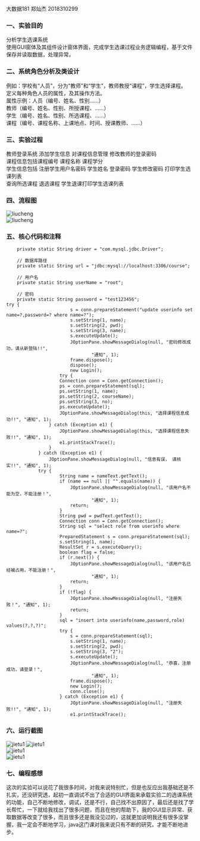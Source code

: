大数据181 郑灿杰 2018310299  
### 一、实验目的  
分析学生选课系统  
使用GUI窗体及其组件设计窗体界面，完成学生选课过程业务逻辑编程，基于文件保存并读取数据，处理异常。  
### 二、系统角色分析及类设计  
例如：学校有“人员”，分为“教师”和“学生”，教师教授“课程”，学生选择课程。  
定义每种角色人员的属性，及其操作方法。  
属性示例：​人员（编号、姓名、性别……）  
教师（编号、姓名、性别、所授课程、……）  
​学生（编号、姓名、性别、所选课程、……）  
​课程（编号、课程名称、上课地点、时间、授课教师、……）  
### 三、实验过程
教师登录系统 添加学生信息 对课程信息管理 修改教师的登录密码  
课程信息包括课程编号 课程名称 课程学分  
学生信息包括 注册学生用户名密码 学生姓名 登录密码 学生修改密码 打印学生选课列表  
查询所选课程  退选课程 学生退课打印学生选课列表  
### 四、流程图  
![liucheng](https://github.com/canjie-zheng/-181/blob/master/%E5%AD%A6%E7%94%9F.jpg)  
![liucheng](https://github.com/canjie-zheng/-181/blob/master/%E6%95%99%E5%B8%88.jpg)  
### 五、核心代码和注释  
```// 启动jar包路径
	private static String driver = "com.mysql.jdbc.Driver";

	// 数据库路径
	private static String url = "jdbc:mysql://localhost:3306/course";

	// 用户名
	private static String userName = "root";

	// 密码
	private static String password = "test123456";
try {
						s = conn.prepareStatement("update userinfo set name=?,password=? where name=?");
						s.setString(1, name);
						s.setString(2, pwd);
						s.setString(3, name);
						s.executeUpdate();
						JOptionPane.showMessageDialog(null, "密码修改成功，请从新登陆!!",
								"通知", 1);
						frame.dispose();
						dispose();
						new Login();
					try {
					Connection conn = Conn.getConnection();
					ps = conn.prepareStatement(sql);
					ps.setString(1, name);
					ps.setString(2, courseName);
					ps.setString(3, no);
					ps.executeUpdate();
					JOptionPane.showMessageDialog(this, "选择课程信息成功!!", "通知", 1);
				} catch (Exception e1) {
					JOptionPane.showMessageDialog(this, "选择课程信息失败!!", "通知", 1);
					e1.printStackTrace();
				}
			} catch (Exception e1) {
				JOptionPane.showMessageDialog(null, "信息有误， 请核实!!", "通知", 1);
			try {
					String name = nameText.getText();
					if (name == null || "".equals(name)) {
						JOptionPane.showMessageDialog(null, "该用户名不能为空，不能注册！",
								"通知", 1);
						return;
					}
					String pwd = pwdText.getText();
					Connection conn = Conn.getConnection();
					String sql = "select role from userinfo where name=?";
					PreparedStatement s = conn.prepareStatement(sql);
					s.setString(1, name);
					ResultSet r = s.executeQuery();
					boolean flag = false;
					if (r.next()) {
						JOptionPane.showMessageDialog(null, "该用户名已经被占用，不能注册！",
								"通知", 1);
						return;
					}
					if (!flag) {
						JOptionPane.showMessageDialog(null, "注册失败！", "通知", 1);
						return;
					}
					sql = "insert into userinfo(name,password,role) values(?,?,?)";
					try {
						s = conn.prepareStatement(sql);
						s.setString(1, name);
						s.setString(2, pwd);
						s.setString(3, "2");
						s.executeUpdate();
						JOptionPane.showMessageDialog(null, "恭喜，注册成功，请登录！",
								"通知", 1);
						frame.dispose();
						new Login();
						conn.close();
					} catch (Exception e1) {
						JOptionPane.showMessageDialog(null, "注册失败!!", "通知", 1);
						e1.printStackTrace();
```
### 六、运行截图  
![jietu1](https://github.com/canjie-zheng/-181/blob/master/50f81ca0221d061480e72a95763193c.png)
![jietu1](https://github.com/canjie-zheng/-181/blob/master/b27505592c6821ac1dc0b4fc0f0db5b.png)  
![jietu1](https://github.com/canjie-zheng/-181/blob/master/c9df13160d4d1e42d72cacb07c137d2.png)  
![jietu1](https://github.com/canjie-zheng/-181/blob/master/ed2b6ad826858a14fc3162aaf647048.png)  
### 七、编程感想  
这次的实验可以说花了我很多时间，对我来说特别忙，但是也反应出我基础还是不扎实，还没研究透，起初一直调试不出了合适的GUI界面来承载实验二的选课系统的功能，自己不断地修改，调试，还是不行，自己找不出原因了，最后还是找了学长帮忙，一下就给我找出了很多问题，而且在他的帮助下，我的GUI显示异常、获取数据等改变了很多，而且很多还是我没见过的，这就更加说明我还有很多没掌握，我一定会不断地学习，java这门课对我来说只有不断的研究，才能不断地进步。
